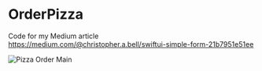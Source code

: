 # OrderPizza
Code for my Medium article https://medium.com/@christopher.a.bell/swiftui-simple-form-21b7951e51ee

![Pizza Order Main](https://github.com/Bell-Christopher/OrderPizza/assets/93615403/6b06e8a1-351a-41b8-99cf-692a7c95954a)

